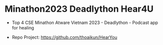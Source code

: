 # Minathon2023 Deadlython Hear4U

- Top 4 CSE Minathon Atware Vietnam 2023 - Deadlython - Podcast app for healing

- Repo Project: https://github.com/thoaikun/HearYou
